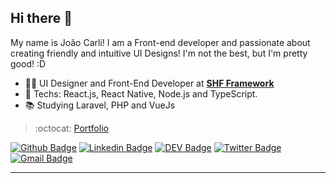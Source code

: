 ## Hi there 👋

My name is João Carli!  I am a Front-end developer and passionate about creating friendly and intuitive UI Designs! I'm not the best, but I'm pretty good! :D

- :office_worker: UI Designer and Front-End Developer at [**SHF Framework**](https://github.com/fl4m3x/shf)
- :blue_heart: Techs: React.js, React Native, Node.js and TypeScript.
- :books: Studying Laravel, PHP and VueJs

> :octocat: [Portfolio](https://insanitydev.netlify.app/)

[![Github Badge](https://img.shields.io/badge/-Github-000?style=flat-square&logo=Github&logoColor=white&link=https://github.com/fl4m3x)](https://github.com/fl4m3x)
[![Linkedin Badge](https://img.shields.io/badge/-LinkedIn-blue?style=flat-square&logo=Linkedin&logoColor=white&link=https://www.linkedin.com/in/jo%C3%A3o-paulo-nunes-de-carli-8bb05a123/)](https://www.linkedin.com/in/jo%C3%A3o-paulo-nunes-de-carli-8bb05a123/)
[![DEV Badge](https://img.shields.io/badge/-DEV.to-000?style=flat-square&logo=dev.to&logoColor=white&link=https://dev.to/fl4m3x)](https://dev.to/fl4m3x)
[![Twitter Badge](https://img.shields.io/badge/-Twitter-1ca0f1?style=flat-square&labelColor=1ca0f1&logo=twitter&logoColor=white&link=https://twitter.com/JaoHe4rt)](https://twitter.com/JaoHe4rt)
[![Gmail Badge](https://img.shields.io/badge/-Gmail-c14438?style=flat-square&logo=Gmail&logoColor=white&link=mailto:thorlief.1@gmail.com)](mailto:thorlief.1@gmail.com)



---
